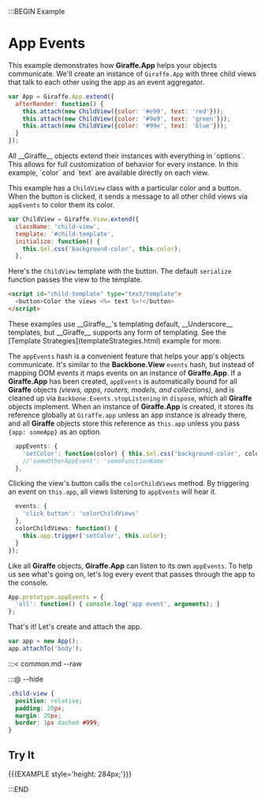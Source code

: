:::BEGIN Example


# App Events

This example demonstrates how __Giraffe.App__ helps your objects communicate.
We'll create an instance of `Giraffe.App` with three child views that talk to
each other using the app as an event aggregator.

```js
var App = Giraffe.App.extend({
  afterRender: function() {
    this.attach(new ChildView({color: '#e99', text: 'red'}));
    this.attach(new ChildView({color: '#9e9', text: 'green'}));
    this.attach(new ChildView({color: '#99e', text: 'blue'}));
  }
});
```

<div class="note">
All __Giraffe__ objects extend their instances with everything in `options`.
This allows for full customization of behavior for every instance.
In this example, `color` and `text` are available directly on each view.
</div>

This example has a `ChildView` class with a particular color and a button. When
the button is clicked, it sends a message to all other child views via
`appEvents` to color them its color.

```js
var ChildView = Giraffe.View.extend({
  className: 'child-view',
  template: '#child-template',
  initialize: function() {
    this.$el.css('background-color', this.color);
  },
```

Here's the `ChildView` template with the button. The default `serialize`
function passes the view to the template.

```html
<script id="child-template" type="text/template">
  <button>Color the views <%= text %>!</button>
</script>
```

<div class="note">
These examples use __Giraffe__'s templating default, __Underscore__ templates,
but __Giraffe__ supports any form of templating. See the
[Template Strategies](templateStrategies.html) example for more.
</div>

The `appEvents` hash is a convenient feature that helps your app's objects
communicate. It's similar to the __Backbone.View__ `events` hash, but instead of
mapping DOM events it maps events on an instance of __Giraffe.App__.  If a
__Giraffe.App__ has been created, `appEvents` is automatically bound for all
__Giraffe__ objects _(views, apps, routers, models, and collections)_, and is
cleaned up via `Backbone.Events.stopListening` in `dispose`, which all
__Giraffe__ objects implement. When an instance of __Giraffe.App__ is created,
it stores its reference globally at `Giraffe.app` unless an app instance is
already there, and all __Giraffe__ objects store this reference as `this.app`
unless you pass `{app: someApp}` as an option.

```js
  appEvents: {
    'setColor': function(color) { this.$el.css('background-color', color); }
    //'someOtherAppEvent': 'someFunctionName'
  },
```

Clicking the view's button calls the `colorChildViews` method. By triggering an
event on `this.app`, all views listening to `appEvents` will hear it.

```js
  events: {
    'click button': 'colorChildViews'
  },
  colorChildViews: function() {
    this.app.trigger('setColor', this.color);
  }
});
```

Like all __Giraffe__ objects, __Giraffe.App__ can listen to its own `appEvents`.
To help us see what's going on, let's log every event that passes through the
app to the console.

```js
App.prototype.appEvents = {
  'all': function() { console.log('app event', arguments); }
};
```

That's it! Let's create and attach the app.

```js
var app = new App();
app.attachTo('body');
```

:::< common.md --raw

:::@ --hide

```css
.child-view {
  position: relative;
  padding: 20px;
  margin: 20px;
  border: 1px dashed #999;
}
```

## Try It

{{{EXAMPLE style='height: 284px;'}}}

:::END
